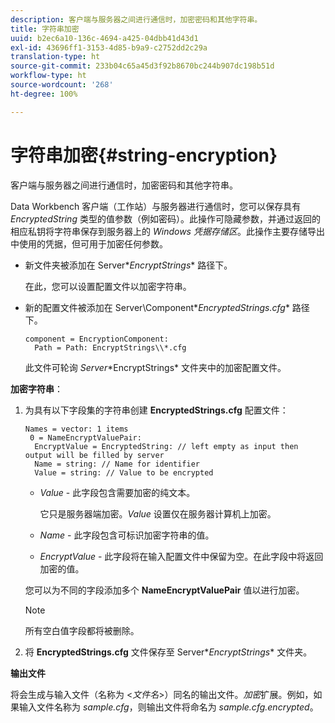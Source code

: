 ```yaml
---
description: 客户端与服务器之间进行通信时，加密密码和其他字符串。
title: 字符串加密
uuid: b2ec6a10-136c-4694-a425-04dbb41d43d1
exl-id: 43696ff1-3153-4d85-b9a9-c2752dd2c29a
translation-type: ht
source-git-commit: 233b04c65a45d3f92b8670bc244b907dc198b51d
workflow-type: ht
source-wordcount: '268'
ht-degree: 100%

---
```


# 字符串加密{#string-encryption}

客户端与服务器之间进行通信时，加密密码和其他字符串。

Data Workbench 客户端（工作站）与服务器进行通信时，您可以保存具有 *EncryptedString* 类型的值参数（例如密码）。此操作可隐藏参数，并通过返回的相应私钥将字符串保存到服务器上的 *Windows 凭据存储区*。此操作主要存储导出中使用的凭据，但可用于加密任何参数。

* 新文件夹被添加在 Server\**EncryptStrings** 路径下。

   在此，您可以设置配置文件以加密字符串。

* 新的配置文件被添加在 Server\Component\**EncryptedStrings.cfg** 路径下。

   ```
   component = EncryptionComponent:
     Path = Path: EncryptStrings\\*.cfg
   ```

   此文件可轮询 *Server*\*EncryptStrings* 文件夹中的加密配置文件。

**加密字符串**：

1. 为具有以下字段集的字符串创建 **EncryptedStrings.cfg** 配置文件：

   ```
   Names = vector: 1 items
    0 = NameEncryptValuePair:
     EncryptValue = EncryptedString: // left empty as input then output will be filled by server
     Name = string: // Name for identifier 
     Value = string: // Value to be encrypted
   ```

   * *Value* - 此字段包含需要加密的纯文本。

      它只是服务器端加密。*Value* 设置仅在服务器计算机上加密。

   * *Name* - 此字段包含可标识加密字符串的值。
   * *EncryptValue* - 此字段将在输入配置文件中保留为空。在此字段中将返回加密的值。

   您可以为不同的字段添加多个 **NameEncryptValuePair** 值以进行加密。

   >[!NOTE]
   >
   >所有空白值字段都将被删除。

1. 将 **EncryptedStrings.cfg** 文件保存至 Server\**EncryptStrings** 文件夹。

**输出文件**

将会生成与输入文件（名称为 &lt;*文件名*>）同名的输出文件。*加密*&#x200B;扩展。例如，如果输入文件名称为 *sample.cfg*，则输出文件将命名为 *sample.cfg.encrypted*。
